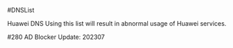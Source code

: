 #DNSList

Huawei DNS
Using this list will result in abnormal usage of Huawei services.

#280 AD Blocker
Update: 202307
